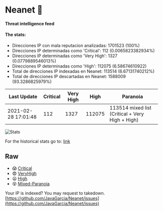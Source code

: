 # Neanet :hocho:
#### Threat intelligence feed
#### The stats:

- Direcciones IP con mala reputacion analizadas: 1701523 (100%)
- Direcciones IP determinadas como 'Critical':  112 (0.0065823382934%)
- Direcciones IP determinadas como 'Very High':  1327 (0.0779889546013%)
- Direcciones IP determinadas como 'High':  112075 (6.58674610922)
- Total de direcciones IP indexadas en Neanet:  113514 (6.67131740212%)
- Total de direcciones IP descartadas en Neanet:  1588009 (93.3286825979%)

| Last Update | Critical | Very High | High | Paranoia |
| --- | --- | --- | --- | --- |
| 2021-02-28 17:01:48 | 112 | 1327 | 112075 | 113514 mixed list (Critical + Very High + High)|

![Stats](https://docs.google.com/spreadsheets/d/e/2PACX-1vSnaNMIXVabIpDJjufMlzH7poXnshF3mgd8Is1g9ytUEzVsP5my4Trn8f-xkoLLQ38xpL3HtmUexLo6/pubchart?oid=501124687&format=image)

For the historical stats go to: [link](/stats.csv)
## Raw
- :scream: [Critical](https://raw.githubusercontent.com/JavaGarcia/Neanet/master/blacklists/neanet_critical.txt)
- :fearful: [VeryHigh](https://raw.githubusercontent.com/JavaGarcia/Neanet/master/blacklists/neanet_veryHigh.txtt)
- :frowning: [High](https://raw.githubusercontent.com/JavaGarcia/Neanet/master/blacklists/neanet_high.txt)
- :dizzy_face: [Mixed-Paranoia](https://raw.githubusercontent.com/JavaGarcia/Neanet/master/blacklists/neanet_all.txt)


Your IP is indexed? You may request to takedown. [https://github.com/JavaGarcia/Neanet/issues](https://github.com/JavaGarcia/Neanet/issues)

















































































































































































































































































































































































































































































































































































































































































































































































































































































































































































































































































































































































































































































































































































































































































































































































































































































































































































































































































































































































































































































































































































































































































































































































































































































































































































































































































































































































































































































































































































































































































































































































































































































































































































































































































































































































































































































































































































































































































































































































































































































































































































































































































































































































































































































































































































































































































































